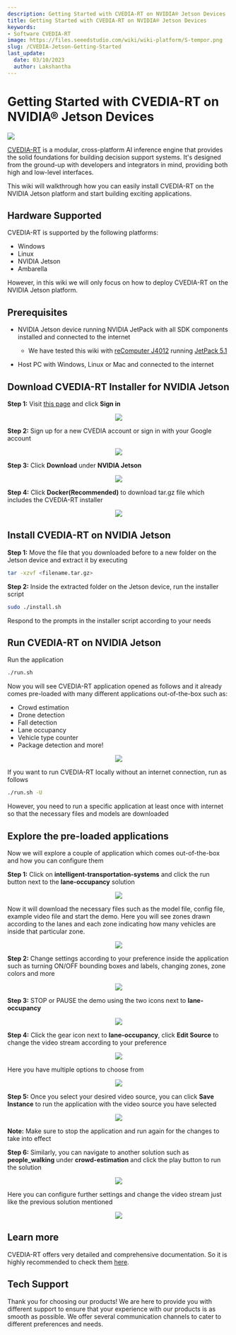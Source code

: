 ```yaml
---
description: Getting Started with CVEDIA-RT on NVIDIA® Jetson Devices
title: Getting Started with CVEDIA-RT on NVIDIA® Jetson Devices
keywords:
- Software CVEDIA-RT
image: https://files.seeedstudio.com/wiki/wiki-platform/S-tempor.png
slug: /CVEDIA-Jetson-Getting-Started
last_update:
  date: 03/10/2023
  author: Lakshantha
---
```


# Getting Started with CVEDIA-RT on NVIDIA® Jetson Devices

<div style={{textAlign:'center'}}><img src="https://files.seeedstudio.com/wiki/CVEDIA/thumb.gif" style={{width:1000, height:'auto'}}/></div>

[CVEDIA-RT](https://www.cvedia.com/cvedia-rt) is a modular, cross-platform AI inference engine that provides the solid foundations for building decision support systems. It's designed from the ground-up with developers and integrators in mind, providing both high and low-level interfaces.

This wiki will walkthrough how you can easily install CVEDIA-RT on the NVIDIA Jetson platform and start building exciting applications.

## Hardware Supported

CVEDIA-RT is supported by the following platforms:

- Windows
- Linux 
- NVIDIA Jetson
- Ambarella

However, in this wiki we will only focus on how to deploy CVEDIA-RT on the NVIDIA Jetson platform.

## Prerequisites

- NVIDIA Jetson device running NVIDIA JetPack with all SDK components installed and connected to the internet

  - We have tested this wiki with [reComputer J4012](https://www.seeedstudio.com/reComputer-J4012-p-5586.html) running [JetPack 5.1](https://developer.nvidia.com/embedded/jetpack-sdk-51)
- Host PC with Windows, Linux or Mac and connected to the internet
 
## Download CVEDIA-RT Installer for NVIDIA Jetson

**Step 1:** Visit [this page](https://rt.cvedia.com/) and click **Sign in** 

<div align="center"><img width={500} src="https://files.seeedstudio.com/wiki/CVEDIA/10.png" /></div>

**Step 2:** Sign up for a new CVEDIA account or sign in with your Google account

<div align="center"><img width={300} src="https://files.seeedstudio.com/wiki/CVEDIA/14.png" /></div>

**Step 3:** Click **Download** under **NVIDIA Jetson**

<div align="center"><img width={500} src="https://files.seeedstudio.com/wiki/CVEDIA/12.jpg" /></div>

**Step 4:** Click **Docker(Recommended)** to download tar.gz file which includes the CVEDIA-RT installer 

<div align="center"><img width={1000} src="https://files.seeedstudio.com/wiki/CVEDIA/13.png" /></div>

## Install CVEDIA-RT on NVIDIA Jetson

**Step 1:** Move the file that you downloaded before to a new folder on the Jetson device and extract it by executing

```sh
tar -xzvf <filename.tar.gz>
```

**Step 2:** Inside the extracted folder on the Jetson device, run the installer script

```sh
sudo ./install.sh
```

Respond to the prompts in the installer script according to your needs

## Run CVEDIA-RT on NVIDIA Jetson

Run the application

```sh
./run.sh
```

Now you will see CVEDIA-RT application opened as follows and it already comes pre-loaded with many different applications out-of-the-box such as:

- Crowd estimation
- Drone detection
- Fall detection
- Lane occupancy
- Vehicle type counter
- Package detection and more! 

<div align="center"><img width={1000} src="https://files.seeedstudio.com/wiki/CVEDIA/15.png" /></div>

If you want to run CVEDIA-RT locally without an internet connection, run as follows

```sh
./run.sh -U
```

However, you need to run a specific application at least once with internet so that the necessary files and models are downloaded

## Explore the pre-loaded applications 

Now we will explore a couple of application which comes out-of-the-box and how you can configure them

**Step 1:**  Click on **intelligent-transportation-systems** and click the run button next to the **lane-occupancy** solution

<div align="center"><img width={1000} src="https://files.seeedstudio.com/wiki/CVEDIA/2.jpg" /></div>

Now it will download the necessary files such as the model file, config file, example video file and start the demo. Here you will see zones drawn according to the lanes and each zone indicating how many vehicles are inside that particular zone. 

<div align="center"><img width={1000} src="https://files.seeedstudio.com/wiki/CVEDIA/lane-GIF.gif" /></div>

**Step 2:** Change settings according to your preference inside the application such as turning ON/OFF bounding boxes and labels, changing zones, zone colors and more

<div align="center"><img width={350} src="https://files.seeedstudio.com/wiki/CVEDIA/3.jpg" /></div>

**Step 3:** STOP or PAUSE the demo using the two icons next to **lane-occupancy**

<div align="center"><img width={300} src="https://files.seeedstudio.com/wiki/CVEDIA/4.jpg" /></div>

**Step 4:** Click the gear icon next to **lane-occupancy**, click **Edit Source** to change the video stream according to your preference

<div align="center"><img width={550} src="https://files.seeedstudio.com/wiki/CVEDIA/5.jpg" /></div>

Here you have multiple options to choose from

<div align="center"><img width={400} src="https://files.seeedstudio.com/wiki/CVEDIA/6.jpg" /></div>

**Step 5:** Once you select your desired video source, you can click **Save Instance** to run the application with the video source you have selected

<div align="center"><img width={350} src="https://files.seeedstudio.com/wiki/CVEDIA/7.jpg" /></div>

**Note:** Make sure to stop the application and run again for the changes to take into effect

**Step 6:** Similarly, you can navigate to another solution such as **people_walking** under **crowd-estimation** and click the play button to run the solution

<div align="center"><img width={1000} src="https://files.seeedstudio.com/wiki/CVEDIA/Crowd-GIF-small.gif" /></div>

Here you can configure further settings and change the video stream just like the previous solution mentioned

<div align="center"><img width={180} src="https://files.seeedstudio.com/wiki/CVEDIA/9.jpg" /></div>

## Learn more

CVEDIA-RT offers very detailed and comprehensive documentation. So it is highly recommended to check them [here](http://docs.cvedia.com).

## Tech Support

Thank you for choosing our products! We are here to provide you with different support to ensure that your experience with our products is as smooth as possible. We offer several communication channels to cater to different preferences and needs.

<div class="button_tech_support_container">
<a href="https://forum.seeedstudio.com/" class="button_forum"></a> 
<a href="https://www.seeedstudio.com/contacts" class="button_email"></a>
</div>

<div class="button_tech_support_container">
<a href="https://discord.gg/eWkprNDMU7" class="button_discord"></a> 
<a href="https://github.com/Seeed-Studio/wiki-documents/discussions/69" class="button_discussion"></a>
</div>